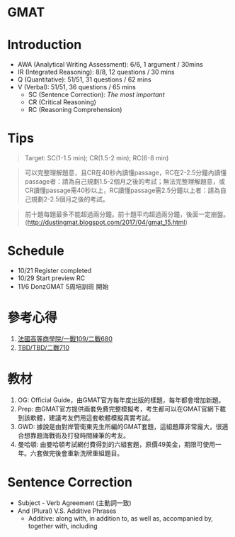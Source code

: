# GMAT

# Introduction
 - AWA (Analytical Writing Assessment): 6/6, 1 argument / 30mins
 - IR (Integrated Reasoning): 8/8, 12 questions / 30 mins
 - Q (Quantitative): 51/51, 31 questions / 62 mins
 - V (Verbal): 51/51, 36 questions / 65 mins 
   - SC (Sentence Correction): *The most important*
   - CR (Critical Reasoning)
   - RC (Reasoning Comprehension)

# Tips

> Target: SC(1-1.5 min); CR(1.5-2 min); RC(6-8 min)

> 可以完整理解題意，且CR在40秒內讀懂passage，RC在2-2.5分鐘內讀懂passage者：請為自己規劃1.5-2個月之後的考試；無法完整理解題意，或CR讀懂passage需40秒以上，RC讀懂passage需2.5分鐘以上者：請為自己規劃2-2.5個月之後的考試。

> 前十題每題最多不能超過兩分鐘。前十題平均超過兩分鐘，後面一定崩盤。(http://dustingmat.blogspot.com/2017/04/gmat_15.html)

# Schedule
- 10/21 Register completed   
- 10/29 Start preview RC   
- 11/6  DonzGMAT 5周培訓班 開始   

# 參考心得
1. [法國高等商學院/一戰109/二戰680](https://tingtinghsiao.pixnet.net/blog/post/184860135)   
2. [TBD/TBD/二戰710](https://tzuyian.pixnet.net/blog/post/401295419-%EF%BC%A7%EF%BC%AD%EF%BC%A1%EF%BC%B4%E8%87%AA%E4%BF%AE%E5%BF%83%E5%BE%97%EF%BC%88%E7%B8%BD%EF%BC%97%EF%BC%91%EF%BC%90%EF%BC%B6%EF%BC%93%EF%BC%94%EF%BC%8F%EF%BC%B1%EF%BC%95%EF%BC%91)

# 教材
1. OG: Official Guide，由GMAT官方每年度出版的樣題，每年都會增加新題。   
2. Prep: 由GMAT官方提供兩套免費完整模擬考，考生都可以在GMAT官網下載到該軟體，建議考友們用這套軟體模擬真實考試。   
3. GWD: 據說是由對岸管衛東先生所編的GMAT套題，這組題庫非常龐大，很適合想靠題海戰術及打發時間練筆的考友。   
4. 曼哈頓: 由曼哈頓考試網付費得到的六組套題，原價49美金，期限可使用一年。六套做完後會重新洗牌重組題目。

# Sentence Correction
- Subject - Verb Agreement (主動詞一致)
- And (Plural) V.S. Additive Phrases
  - Additive: along with, in addition to, as well as, accompanied by, together with, including
